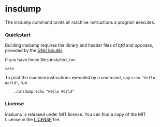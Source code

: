 # insdump

The insdump command prints all machine instructions a program executes.

### Quickstart

Building insdump requires the library and header files of *bfd* and *opcodes*,
provided by the [GNU binutils](www.gnu.org/s/binutils/).

If you have these files installed, run

    make

To print the machine instructions executed by a command,
say `echo "Hello World"`, run

		./insdump echo "Hello World"

### License

insdump is released under MIT license.
You can find a copy of the MIT License in the [LICENSE](./LICENSE) file.
